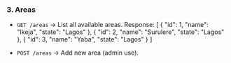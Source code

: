 ### 3. **Areas**

* `GET /areas` → List all available areas.
    Response:
        [
            { "id": 1, "name": "Ikeja", "state": "Lagos" },
            { "id": 2, "name": "Surulere", "state": "Lagos" },
            { "id": 3, "name": "Yaba", "state": "Lagos" }
        ]

* `POST /areas` → Add new area (admin use).
